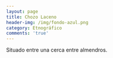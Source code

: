 ```yaml
---
layout: page
title: Chozo Laceno
header-img: /img/fondo-azul.png
category: Etnográfico
comments: 'true'
---
```



Situado entre una cerca entre almendros.
